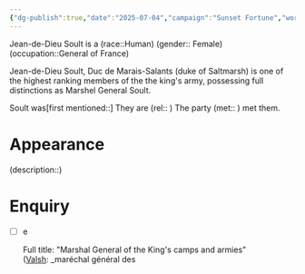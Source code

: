 ```yaml
---
{"dg-publish":true,"date":"2025-07-04","campaign":"Sunset Fortune","world":"Tor","game_date":null,"type":"npc","location":null,"faction":null,"status":null,"icon":"FasPerson","tags":["sf","npc"],"permalink":"/valor-of-rain/marshal-soult/","dgPassFrontmatter":true,"created":"2025-07-04T14:32:30.166+09:30","updated":"2025-07-04T14:35:34.833+09:30"}
---
```


 Jean-de-Dieu Soult is a (race::Human) (gender:: Female) (occupation::General of France) 

Jean-de-Dieu Soult, Duc de Marais-Salants (duke of Saltmarsh) is one of the highest ranking members of the the king's army, possessing full distinctions as Marshel General Soult.

Soult was[first mentioned::] 
They are  (rel:: )
The party (met:: ) met them.
# Appearance
(description::)
# Enquiry 
 - [ ] e




	Full title: "Marshal General of the King's camps and armies" ([Valsh](https://en.wikipedia.org/wiki/French_language "French language"): _maréchal général des 